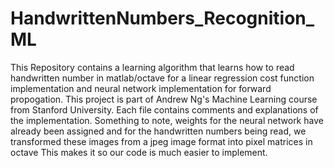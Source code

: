 # HandwrittenNumbers_Recognition_ML
This Repository contains a learning algorithm that learns how to read handwritten number in matlab/octave for a linear regression cost function implementation and neural network implementation for forward propogation. This project is part of Andrew Ng's Machine Learning course from Stanford University. Each file contains comments and explanations of the implementation. Something to note, weights for the neural network have already been assigned and for the handwritten numbers being read, we transformed these images from a jpeg image format into pixel matrices in octave This makes it so our code is much easier to implement.
